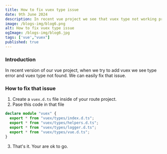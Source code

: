 ```yaml
---
title: How to fix vuex type issue
date: 9th June 2024
description: In recent vue project we see that vuex type not working properly. We will fix that type issue and make vuex type workable
image: /blogs-img/blog6.png
alt: How to fix vuex type issue
ogImage: /blogs-img/blog6.jpg
tags: ['vue',"vuex"]
published: true
---
```


### Introduction

In recent version of our vue project, when we try to add vuex we see type error and vuex type not found. We can easily fix that issue.

### How to fix that issue

1. Create a `vuex.d.ts` file inside of your route project.
2. Pase this code in that file
```ts
declare module "vuex" {
  export * from "vuex/types/index.d.ts";
  export * from "vuex/types/helpers.d.ts";
  export * from "vuex/types/logger.d.ts";
  export * from "vuex/types/vue.d.ts";
}

```
3. That's it. Your are ok to go.